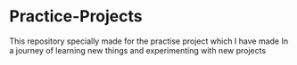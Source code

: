 # Practice-Projects
This repository specially made for the practise project which I have made In a journey of learning new things and experimenting with new projects
